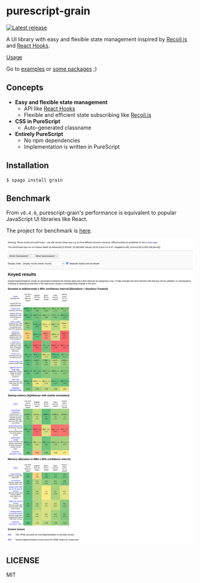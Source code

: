 # purescript-grain

[![Latest release](http://img.shields.io/github/release/purescript-grain/purescript-grain.svg)](https://github.com/purescript-grain/purescript-grain/releases)

A UI library with easy and flexible state management inspired by [Recoil.js](https://recoiljs.org/) and [React Hooks](https://reactjs.org/docs/hooks-intro.html).

[Usage](https://github.com/purescript-grain/purescript-grain/tree/master/Usage.md)

Go to [examples](https://github.com/purescript-grain/purescript-grain/tree/master/examples) or [some packages](https://github.com/purescript-grain) ;)

## Concepts

- **Easy and flexible state management**
  - API like [React Hooks](https://reactjs.org/docs/hooks-intro.html)
  - Flexible and efficient state subscribing like [Recoil.js](https://recoiljs.org/)
- **CSS in PureScript**
  - Auto-generated classname
- **Entirely PureScript**
  - No npm dependencies
  - Implementation is written in PureScript

## Installation

```
$ spago install grain
```

## Benchmark

From `v0.4.0`, purescript-grain's performance is equivalent to popular JavaScript UI libraries like React.

The project for benchmark is [here](https://github.com/purescript-grain/js-framework-benchmark/tree/master/frameworks/keyed/grain).

<img src="benchmark.png?raw=true" alt="benchmark" />

## LICENSE

MIT
